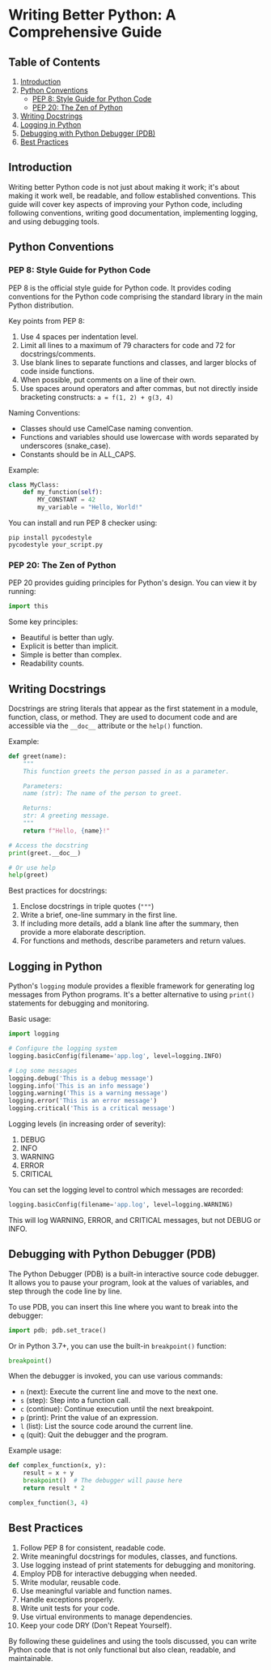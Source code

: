 # Writing Better Python: A Comprehensive Guide

## Table of Contents
1. [Introduction](#introduction)
2. [Python Conventions](#python-conventions)
   - [PEP 8: Style Guide for Python Code](#pep-8-style-guide-for-python-code)
   - [PEP 20: The Zen of Python](#pep-20-the-zen-of-python)
3. [Writing Docstrings](#writing-docstrings)
4. [Logging in Python](#logging-in-python)
5. [Debugging with Python Debugger (PDB)](#debugging-with-python-debugger-pdb)
6. [Best Practices](#best-practices)

## Introduction

Writing better Python code is not just about making it work; it's about making it work well, be readable, and follow established conventions. This guide will cover key aspects of improving your Python code, including following conventions, writing good documentation, implementing logging, and using debugging tools.

## Python Conventions

### PEP 8: Style Guide for Python Code

PEP 8 is the official style guide for Python code. It provides coding conventions for the Python code comprising the standard library in the main Python distribution.

Key points from PEP 8:

1. Use 4 spaces per indentation level.
2. Limit all lines to a maximum of 79 characters for code and 72 for docstrings/comments.
3. Use blank lines to separate functions and classes, and larger blocks of code inside functions.
4. When possible, put comments on a line of their own.
5. Use spaces around operators and after commas, but not directly inside bracketing constructs: `a = f(1, 2) + g(3, 4)`

Naming Conventions:
- Classes should use CamelCase naming convention.
- Functions and variables should use lowercase with words separated by underscores (snake_case).
- Constants should be in ALL_CAPS.

Example:
```python
class MyClass:
    def my_function(self):
        MY_CONSTANT = 42
        my_variable = "Hello, World!"
```

You can install and run PEP 8 checker using:
```
pip install pycodestyle
pycodestyle your_script.py
```

### PEP 20: The Zen of Python

PEP 20 provides guiding principles for Python's design. You can view it by running:

```python
import this
```

Some key principles:
- Beautiful is better than ugly.
- Explicit is better than implicit.
- Simple is better than complex.
- Readability counts.

## Writing Docstrings

Docstrings are string literals that appear as the first statement in a module, function, class, or method. They are used to document code and are accessible via the `__doc__` attribute or the `help()` function.

Example:
```python
def greet(name):
    """
    This function greets the person passed in as a parameter.

    Parameters:
    name (str): The name of the person to greet.

    Returns:
    str: A greeting message.
    """
    return f"Hello, {name}!"

# Access the docstring
print(greet.__doc__)

# Or use help
help(greet)
```

Best practices for docstrings:
1. Enclose docstrings in triple quotes (`"""`)
2. Write a brief, one-line summary in the first line.
3. If including more details, add a blank line after the summary, then provide a more elaborate description.
4. For functions and methods, describe parameters and return values.

## Logging in Python

Python's `logging` module provides a flexible framework for generating log messages from Python programs. It's a better alternative to using `print()` statements for debugging and monitoring.

Basic usage:
```python
import logging

# Configure the logging system
logging.basicConfig(filename='app.log', level=logging.INFO)

# Log some messages
logging.debug('This is a debug message')
logging.info('This is an info message')
logging.warning('This is a warning message')
logging.error('This is an error message')
logging.critical('This is a critical message')
```

Logging levels (in increasing order of severity):
1. DEBUG
2. INFO
3. WARNING
4. ERROR
5. CRITICAL

You can set the logging level to control which messages are recorded:
```python
logging.basicConfig(filename='app.log', level=logging.WARNING)
```
This will log WARNING, ERROR, and CRITICAL messages, but not DEBUG or INFO.

## Debugging with Python Debugger (PDB)

The Python Debugger (PDB) is a built-in interactive source code debugger. It allows you to pause your program, look at the values of variables, and step through the code line by line.

To use PDB, you can insert this line where you want to break into the debugger:
```python
import pdb; pdb.set_trace()
```

Or in Python 3.7+, you can use the built-in `breakpoint()` function:
```python
breakpoint()
```

When the debugger is invoked, you can use various commands:
- `n` (next): Execute the current line and move to the next one.
- `s` (step): Step into a function call.
- `c` (continue): Continue execution until the next breakpoint.
- `p` (print): Print the value of an expression.
- `l` (list): List the source code around the current line.
- `q` (quit): Quit the debugger and the program.

Example usage:
```python
def complex_function(x, y):
    result = x + y
    breakpoint()  # The debugger will pause here
    return result * 2

complex_function(3, 4)
```

## Best Practices

1. Follow PEP 8 for consistent, readable code.
2. Write meaningful docstrings for modules, classes, and functions.
3. Use logging instead of print statements for debugging and monitoring.
4. Employ PDB for interactive debugging when needed.
5. Write modular, reusable code.
6. Use meaningful variable and function names.
7. Handle exceptions properly.
8. Write unit tests for your code.
9. Use virtual environments to manage dependencies.
10. Keep your code DRY (Don't Repeat Yourself).

By following these guidelines and using the tools discussed, you can write Python code that is not only functional but also clean, readable, and maintainable.
